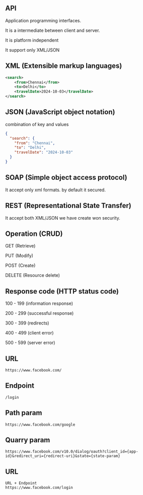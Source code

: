 API
---
<p>Application programming interfaces.</p>
<p>It is a intermediate between client and server.</p>
<p>It is platform independent</p>
<p>It support only XML/JSON</p>

XML (Extensible markup languages)
---------------------------------
```xml
<search>
    <from>Chennai</from>
    <to>Delhi</to>
    <travelDate>2024-10-03</travelDate>
</search>
```
JSON (JavaScript object notation)
---------------------------------
combination of key and values
```json
{
  "search": {
    "from": "Chennai",
    "to": "Delhi",
    "travelDate": "2024-10-03"
  }
}
```
SOAP (Simple object access protocol)
----
<p>It accept only xml formats. by default it secured.</p>

REST (Representational State Transfer)
----
<p>It accept both XML/JSON we have create won security.</p>

Operation (CRUD)
---------
<p>GET (Retrieve)</p>
<p>PUT (Modify)</p>
<p>POST (Create)</p>
<p>DELETE (Resource delete)</p>

Response code (HTTP status code)
-------------
<p>100 - 199 (information response)</p>
<p>200 - 299 (successful response)</p>
<p>300 - 399 (redirects)</p>
<p>400 - 499 (client error)</p>
<p>500 - 599 (server error)</p>

URL
---
```
https://www.facebook.com/
```
Endpoint
--------
```
/login
```
Path param
----------
```
https://www.facebook.com/google
```
Quarry param
------------
```
https://www.facebook.com/v10.0/dialog/oauth?client_id={app-id}&redirect_uri={redirect-uri}&state={state-param}
```
URL
---
```
URL + Endpoint
https://www.facebook.com/login
 ```

